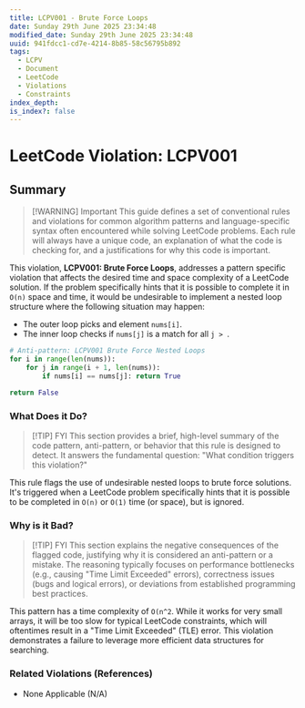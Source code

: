 ```yaml
---
title: LCPV001 - Brute Force Loops
date: Sunday 29th June 2025 23:34:48
modified_date: Sunday 29th June 2025 23:34:48
uuid: 941fdcc1-cd7e-4214-8b85-58c56795b892
tags:
  - LCPV
  - Document
  - LeetCode
  - Violations
  - Constraints
index_depth: 
is_index?: false
---
```


# LeetCode Violation: LCPV001

## Summary

> [!WARNING] Important
> This guide defines a set of conventional rules and violations for common algorithm patterns and language-specific syntax often encountered while solving LeetCode problems. Each rule will always have a unique code, an explanation of what the code is checking for, and a justifications for why this code is important.

This violation, **LCPV001: Brute Force Loops**, addresses a pattern specific violation that affects the desired time and space complexity of a LeetCode solution. If the problem specifically hints that it is possible to complete it in `O(n)` space and time, it would be undesirable to implement a nested loop structure where the following situation may happen:
- The outer loop picks and element `nums[i]`.
- The inner loop checks if `nums[j]` is a match for all `j > `.

```python
# Anti-pattern: LCPV001 Brute Force Nested Loops
for i in range(len(nums)):
	for j in range(i + 1, len(nums)): 
		if nums[i] == nums[j]: return True

return False
```

### What Does it Do?

> [!TIP] FYI
> This section provides a brief, high-level summary of the code pattern, anti-pattern, or behavior that this rule is designed to detect. It answers the fundamental question: "What condition triggers this violation?"

This rule flags the use of undesirable nested loops to brute force solutions. It's triggered when a LeetCode problem specifically hints that it is possible to be completed in `O(n)` or `O(1)` time (or space), but is ignored.
### Why is it Bad?

> [!TIP] FYI 
> This section explains the negative consequences of the flagged code, justifying why it is considered an anti-pattern or a mistake. The reasoning typically focuses on performance bottlenecks (e.g., causing "Time Limit Exceeded" errors), correctness issues (bugs and logical errors), or deviations from established programming best practices.

This pattern has a time complexity of `O(n^2`. While it works for very small arrays, it will be too slow for typical LeetCode constraints, which will oftentimes result in a "Time Limit Exceeded" (TLE) error. This violation demonstrates a failure to leverage more efficient data structures for searching.

### Related Violations (References)
- None Applicable (N/A)